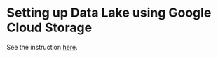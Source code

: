 # Setting up Data Lake using Google Cloud Storage

See the instruction [here](https://zkan.notion.site/Setting-up-Data-Lake-using-Google-Cloud-Storage-c476099afc57415abc94955648dc62c9?pvs=4).
